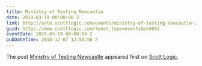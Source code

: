```yaml
---
title: Ministry of Testing Newcastle
date: 2019-03-19 00:00:00 Z
link: http://ante.scottlogic.com/events/ministry-of-testing-newcastle-2/
guid: https://www.scottlogic.com/?post_type=events&p=5652
eventDate: 2019-03-19 00:00:00 Z
pubDateTime: 2018-12-07 12:50:58 Z
---
```


<p>The post <a rel="nofollow" href="http://ante.scottlogic.com/events/ministry-of-testing-newcastle-2/">Ministry of Testing Newcastle</a> appeared first on <a rel="nofollow" href="http://ante.scottlogic.com">Scott Logic</a>.</p>
